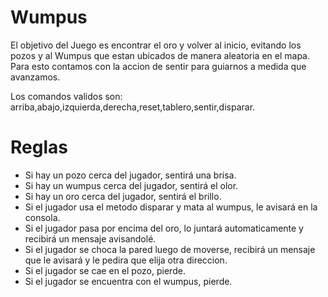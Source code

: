 # Wumpus
 
El objetivo del Juego es encontrar el oro y volver al inicio, evitando los pozos y al Wumpus que estan ubicados de manera aleatoria en el mapa. Para esto contamos con la accion de sentir para guiarnos a medida que avanzamos.

Los comandos validos son: arriba,abajo,izquierda,derecha,reset,tablero,sentir,disparar.


# Reglas

* Si hay un pozo cerca del jugador, sentirá una brisa.
* Si hay un wumpus cerca del jugador, sentirá el olor.
* Si hay un oro cerca del jugador, sentirá el brillo.
* Si el jugador usa el metodo disparar y mata al wumpus, le avisará en la consola.
* Si el jugador pasa por encima del oro, lo juntará automaticamente y recibirá un mensaje avisandolé.
* Si el jugador se choca la pared luego de moverse, recibirá un mensaje que le avisará y le pedira que elija otra direccion.
* Si el jugador se cae en el pozo, pierde.
* Si el jugador se encuentra con el wumpus, pierde.


